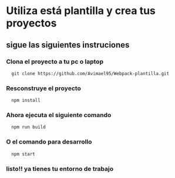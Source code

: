 
# Utiliza está plantilla y crea tus proyectos 

  ## sigue las siguientes instruciones
   ### Clona el proyecto a tu pc o laptop

      git clone https://github.com/Avimael95/Webpack-plantilla.git

   ### Resconstruye el proyecto

      npm install

   ### Ahora ejecuta el siguiente comando

      npm run build

   ### O el comando para desarrollo

      npm start

   ### listo!! ya tienes tu entorno de trabajo
